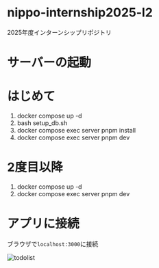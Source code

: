 # nippo-internship2025-l2
2025年度インターンシップリポジトリ

# サーバーの起動

# はじめて

1. docker compose up -d
2. bash setup_db.sh
3. docker compose exec server pnpm install
4. docker compose exec server pnpm dev

# 2度目以降

1. docker compose up -d
2. docker compose exec server pnpm dev

# アプリに接続

ブラウザで`localhost:3000`に接続

![todolist](https://github.com/user-attachments/assets/7aacfb05-715e-4b36-9d1c-ae456219b9a8)
